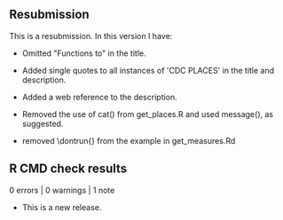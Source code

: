 ## Resubmission
This is a resubmission. In this version I have:

* Omitted "Functions to" in the title.

* Added single quotes to all instances of 'CDC PLACES' in the title and description.

* Added a web reference to the description.

* Removed the use of cat() from get_places.R and used message(), as suggested.

* removed \dontrun{} from the example in get_measures.Rd

## R CMD check results

0 errors | 0 warnings | 1 note

* This is a new release.

